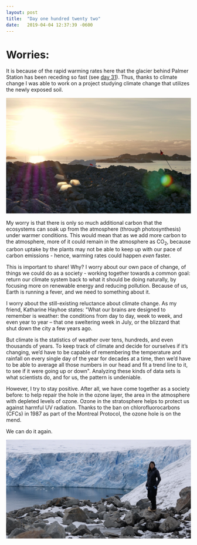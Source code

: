 ```yaml
---
layout: post
title:  "Day one hundred twenty two"
date:   2019-04-04 12:37:39 -0600
---
```

# Worries:
It is because of the rapid warming rates here that the glacier behind Palmer Station has been receding so fast (see [day 31](https://natasjavgestel.github.io/blog/2019/01/03/day-thirtyone)). Thus, thanks to climate change I was able to work on a project studying climate change that utilizes the newly exposed soil. 

![experimental warming study](/assets/blog_photos/190404/site1.jpg)

My worry is that there is only so much additional carbon that the ecosystems can soak up from the atmosphere (through photosynthesis) under warmer conditions. This would mean that as we add more carbon to the atmosphere, more of it could remain in the atmosphere as CO<sub>2</sub>, because carbon uptake by the plants may not be able to keep up with our pace of carbon emissions - hence, warming rates could happen *even* faster. 

This is important to share! Why? I worry about our own pace of change, of things we could do as a society - working together towards a common goal: return our climate system back to what it should be doing naturally, by focusing more on renewable energy and reducing pollution. Because of us, Earth is running a fever, and we need to something about it. 

I worry about the still-existing reluctance about climate change. As my friend, Katharine Hayhoe states: "What our brains are designed to remember is weather: the conditions from day to day, week to week, and even year to year – that one sweltering week in July, or the blizzard that shut down the city a few years ago.

But climate is the statistics of weather over tens, hundreds, and even thousands of years. To keep track of climate and decide for ourselves if it’s changing, we’d have to be capable of remembering the temperature and rainfall on every single day of the year for decades at a time, then we’d have to be able to average all those numbers in our head and fit a trend line to it, to see if it were going up or down". Analyzing these kinds of data sets is what scientists do, and for us, the pattern is undeniable. 

However, I try to stay positive. After all, we have come together as a society before: to help repair the hole in the ozone layer, the area in the atmosphere with depleted levels of ozone. Ozone in the stratosphere helps to protect us against harmful UV radiation. Thanks to the ban on chlorofluorocarbons (CFCs) in 1987 as part of the Montreal Protocol, the ozone hole is on the mend. 

We can do it again. 

![The magnificent Marr Ice Piedmont](/assets/blog_photos/190404/TheMagnificentMarrIce.jpg)